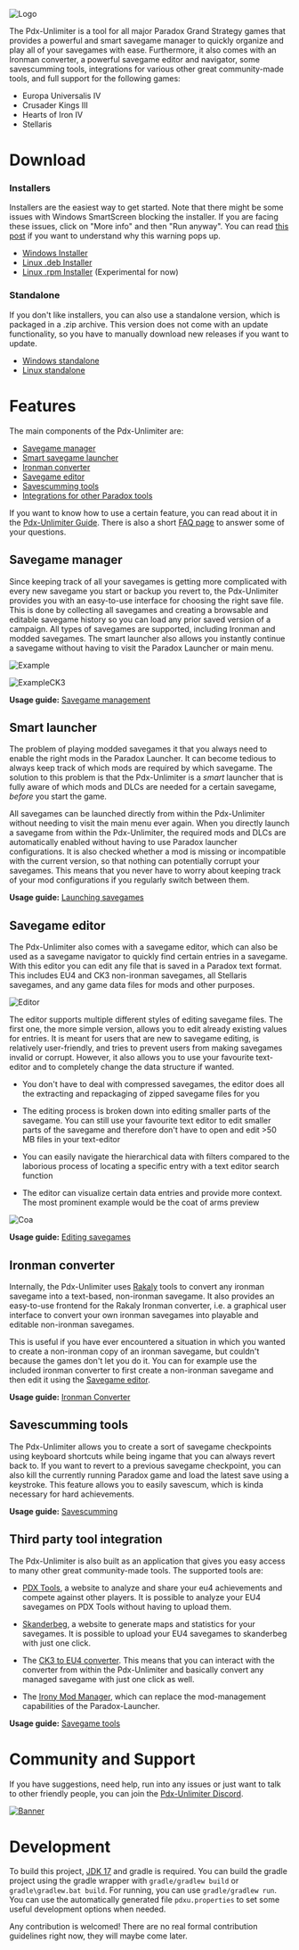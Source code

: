 ![Logo](misc/pdxu.png)

The Pdx-Unlimiter is a tool for all major Paradox Grand Strategy games that provides a
powerful and smart savegame manager to quickly organize and play all of your savegames with ease.
Furthermore, it also comes with an Ironman converter,
a powerful savegame editor and navigator,
some savescumming tools, integrations for various other
great community-made tools, and full support for the following games:
* Europa Universalis IV
* Crusader Kings III
* Hearts of Iron IV
* Stellaris

# Download

### Installers

Installers are the easiest way to get started.
Note that there might be some issues with Windows SmartScreen blocking the installer.
If you are facing these issues, click on "More info" and then "Run anyway".
You can read [this post](https://security.stackexchange.com/a/139520) if you want to understand
why this warning pops up.

- [Windows Installer](https://github.com/crschnick/pdxu_launcher/releases/latest/download/pdxu_installer-windows.msi)
- [Linux .deb Installer](https://github.com/crschnick/pdxu_launcher/releases/latest/download/pdxu_installer-linux.deb)
- [Linux .rpm Installer](https://github.com/crschnick/pdxu_launcher/releases/latest/download/pdxu_installer-linux.rpm) (Experimental for now)

### Standalone

If you don't like installers, you can also use a standalone version, which is packaged in a .zip archive.
This version does not come with an update functionality, so you have to manually download new releases if you want to update.

- [Windows standalone](https://github.com/crschnick/pdx_unlimiter/releases/latest/download/pdx_unlimiter-windows.zip)
- [Linux standalone](https://github.com/crschnick/pdx_unlimiter/releases/latest/download/pdx_unlimiter-linux.zip)

# Features

The main components of the Pdx-Unlimiter are:
- [Savegame manager](#savegame-manager)
- [Smart savegame launcher](#smart-launcher)
- [Ironman converter](#ironman-converter)
- [Savegame editor](#savegame-editor)
- [Savescumming tools](#savescumming-tools)
- [Integrations for other Paradox tools](#third-party-tool-integration)

If you want to know how to use a certain feature, you can
read about it in the [Pdx-Unlimiter Guide](https://github.com/crschnick/pdx_unlimiter/wiki/User-Guide).
There is also a short [FAQ page](https://github.com/crschnick/pdx_unlimiter/wiki/Frequenly-Asked-Questions)
to answer some of your questions.


## Savegame manager

Since keeping track of all your savegames is getting more complicated
with every new savegame you start or backup you revert to,
the Pdx-Unlimiter provides you with an easy-to-use interface for choosing the right save file.
This is done by collecting all savegames and creating a browsable and editable
savegame history so you can load any prior saved version of a campaign.
All types of savegames are supported, including Ironman and modded savegames.
The smart launcher also allows you instantly continue a savegame
without having to visit the Paradox Launcher or main menu.

![Example](misc/screenshot.png)

![ExampleCK3](misc/ck3_screenshot.png)

**Usage guide:** [Savegame management](https://github.com/crschnick/pdx_unlimiter/wiki/User-Guide#savegame-importing-and-storage)


## Smart launcher

The problem of playing modded savegames it that you always need to enable the right mods in the Paradox Launcher.
It can become tedious to always keep track of which mods are required by which savegame.
The solution to this problem is that the Pdx-Unlimiter is a *smart* launcher
that is fully aware of which mods and DLCs are needed for a certain savegame,
*before* you start the game.

All savegames can be launched directly from
within the Pdx-Unlimiter without needing to visit the main menu ever again.
When you directly launch a savegame from within the Pdx-Unlimiter,
the required mods and DLCs are automatically enabled without having to use Paradox launcher configurations.
It is also checked whether a mod is missing or incompatible with the current version,
so that nothing can potentially corrupt your savegames.
This means that you never have to worry about keeping track of your mod
configurations if you regularly switch between them.

**Usage guide:** [Launching savegames](https://github.com/crschnick/pdx_unlimiter/wiki/User-Guide#launching-savegames)

## Savegame editor

The Pdx-Unlimiter also comes with a savegame editor,
which can also be used as a savegame navigator to quickly find certain entries in a savegame.
With this editor you can edit any file that is saved in a Paradox text format.
This includes EU4 and CK3 non-ironman savegames, all Stellaris savegames, and
any game data files for mods and other purposes.

![Editor](misc/editor.png)

The editor supports multiple different styles of editing savegame files.
The first one, the more simple version, allows you to edit already existing values for entries.
It is meant for users that are new to savegame editing, is relatively user-friendly,
and tries to prevent users from making savegames invalid or corrupt.
However, it also allows you to use your
favourite text-editor and to completely change the data structure if wanted.

- You don't have to deal with compressed savegames, the editor does all
  the extracting and repackaging of zipped savegame files for you
  
- The editing process is broken down into editing smaller parts of the savegame.
  You can still use your favourite text editor to edit smaller parts of the savegame
  and therefore don't have to open and edit >50 MB files in your text-editor

- You can easily navigate the hierarchical data with filters compared to the
  laborious process of locating a specific entry with a text editor search function
  
- The editor can visualize certain data entries and provide more context.
  The most prominent example would be the coat of arms preview

![Coa](misc/coa.png)

**Usage guide:** [Editing savegames](https://github.com/crschnick/pdx_unlimiter/wiki/Editor-Guide)

## Ironman converter

Internally, the Pdx-Unlimiter uses [Rakaly](https://github.com/rakaly) tools to convert
any ironman savegame into a text-based, non-ironman savegame.
It also provides an easy-to-use frontend for the Rakaly Ironman converter,
i.e. a graphical user interface to convert your own
ironman savegames into playable and editable non-ironman savegames.

This is useful if you have ever encountered a situation in which you wanted to
create a non-ironman copy of an ironman savegame, but couldn't because the games don't let you do it.
You can for example use the included ironman converter
to first create a non-ironman savegame and then edit it using the [Savegame editor](#savegame-editor).

**Usage guide:** [Ironman Converter](https://github.com/crschnick/pdx_unlimiter/wiki/User-Guide#savegame-actions)

## Savescumming tools

The Pdx-Unlimiter allows you to create a sort of savegame checkpoints
using keyboard shortcuts while being ingame that you can always revert back to.
If you want to revert to a previous savegame checkpoint,
you can also kill the currently running Paradox game and load the latest save using a keystroke.
This feature allows you to easily savescum, which is kinda necessary for hard achievements.

**Usage guide:** [Savescumming](https://github.com/crschnick/pdx_unlimiter/wiki/User-Guide#savegame-checkpoints-and-savescumming)

## Third party tool integration

The Pdx-Unlimiter is also built as an application that gives you easy access to many
other great community-made tools.
The supported tools are:

- [PDX Tools](https://pdx.tools),
  a website to analyze and share your eu4 achievements and compete against other players.
  It is possible to analyze your EU4 savegames on PDX Tools without having to upload them.

- [Skanderbeg](https://skanderbeg.pm),
  a website to generate maps and statistics for your savegames.
  It is possible to upload your EU4 savegames to skanderbeg with just one click.

- The [CK3 to EU4 converter](https://github.com/ParadoxGameConverters/CK3toEU4).
  This means that you can interact with the converter from within the Pdx-Unlimiter
  and basically convert any managed savegame with just one click as well.

- The [Irony Mod Manager](https://bcssov.github.io/IronyModManager/),
  which can replace the mod-management capabilities of the Paradox-Launcher.

**Usage guide:** [Savegame tools](https://github.com/crschnick/pdx_unlimiter/wiki/User-Guide#savegame-actions)

# Community and Support

If you have suggestions, need help, run into any issues or just want to talk to other friendly people,
you can join the [Pdx-Unlimiter Discord](https://discord.gg/BVE4vxqFpU).

[![Banner](https://discordapp.com/api/guilds/786465137191682088/widget.png?style=banner3)](https://discord.gg/BVE4vxqFpU)


# Development

To build this project, [JDK 17](https://openjdk.java.net/projects/jdk/17/) and gradle is required.
You can build the gradle project using the gradle wrapper with `gradle/gradlew build` or `gradle\gradlew.bat build`.
For running, you can use `gradle/gradlew run`.
You can use the automatically generated file `pdxu.properties` to set some useful development options when needed.

Any contribution is welcomed!
There are no real formal contribution guidelines right now, they will maybe come later.
